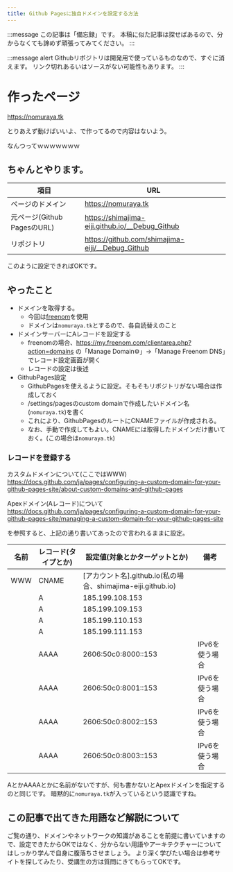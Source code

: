 ```yaml
---
title: Github Pagesに独自ドメインを設定する方法
---
```


:::message
この記事は「備忘録」です。
本稿に似た記事は探せばあるので、分からなくても諦めず頑張ってみてください。
:::

:::message alert
Githubリポジトリは開発用で使っているものなので、すぐに消えます。
リンク切れあるいはソースがない可能性もあります。
:::

# 作ったページ
https://nomuraya.tk

とりあえず動けばいいよ、で作ってるので内容はないよう。

なんつってｗｗｗｗｗｗｗ

## ちゃんとやります。
|項目|URL|
|---|---|
|ページのドメイン|https://nomuraya.tk|
|元ページ(Github PagesのURL)|https://shimajima-eiji.github.io/__Debug_Github|
|リポジトリ|https://github.com/shimajima-eiji/__Debug_Github|

このように設定できればOKです。

## やったこと
- ドメインを取得する。
  - 今回は[freenom](https://freenom.com/)を使用
  - ドメインは`nomuraya.tk`とするので、各自読替えのこと
- ドメインサーバーにAレコードを設定する
  - freenomの場合、https://my.freenom.com/clientarea.php?action=domains の「Manage Domain⚙️」->「Manage Freenom DNS」でレコード設定画面が開く
  - レコードの設定は後述
- GithubPages設定
  - GithubPagesを使えるように設定。そもそもリポジトリがない場合は作成しておく
  - /settings/pagesのcustom domainで作成したいドメイン名(`nomuraya.tk`)を書く
  - これにより、GithubPagesのルートにCNAMEファイルが作成される。
  - なお、手動で作成してもよい。CNAMEには取得したドメインだけ書いておく。(この場合は`nomuraya.tk`)

### レコードを登録する
カスタムドメインについて(ここではWWW)
https://docs.github.com/ja/pages/configuring-a-custom-domain-for-your-github-pages-site/about-custom-domains-and-github-pages

Apexドメイン(Aレコード)について
https://docs.github.com/ja/pages/configuring-a-custom-domain-for-your-github-pages-site/managing-a-custom-domain-for-your-github-pages-site

を参照すると、上記の通り書いてあったので言われるままに設定。

|名前|レコード(タイプとか)|設定値(対象とかターゲットとか)|備考|
|---|---|---|---|
|WWW|CNAME|[アカウント名].github.io(私の場合、shimajima-eiji.github.io)||
||A|185.199.108.153||
||A|185.199.109.153||
||A|185.199.110.153||
||A|185.199.111.153||
||AAAA|2606:50c0:8000::153|IPv6を使う場合|
||AAAA|2606:50c0:8001::153|IPv6を使う場合|
||AAAA|2606:50c0:8002::153|IPv6を使う場合|
||AAAA|2606:50c0:8003::153|IPv6を使う場合|

AとかAAAAとかに名前がないですが、何も書かないとApexドメインを指定するのと同じです。
暗黙的に`nomuraya.tk`が入っているという認識ですね。

## この記事で出てきた用語など解説について
ご覧の通り、ドメインやネットワークの知識があることを前提に書いていますので、設定できたからOKではなく、分からない用語やアーキテクチャーについてはしっかり学んで自身に腹落ちさせましょう。
より深く学びたい場合は参考サイトを探してみたり、受講生の方は質問にきてもらってOKです。
